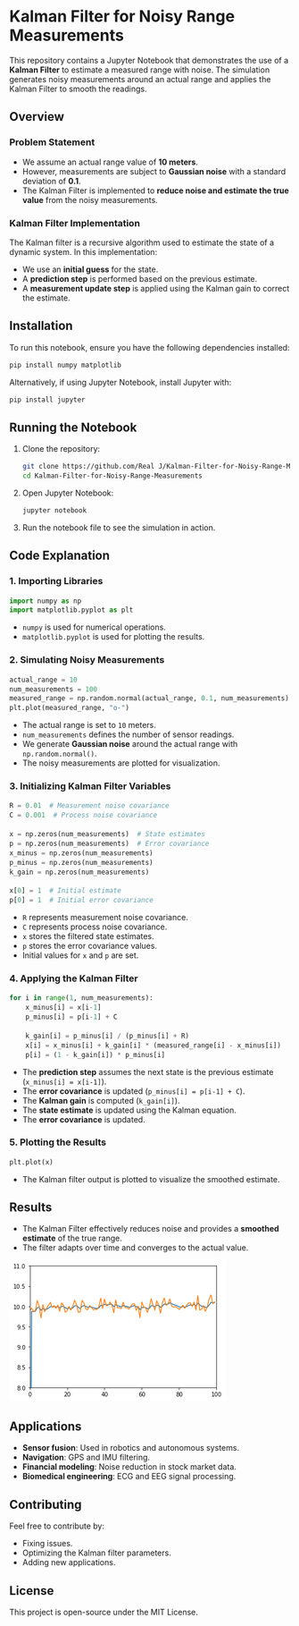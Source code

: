 # Kalman Filter for Noisy Range Measurements

This repository contains a Jupyter Notebook that demonstrates the use of a **Kalman Filter** to estimate a measured range with noise. The simulation generates noisy measurements around an actual range and applies the Kalman Filter to smooth the readings.

## Overview

### Problem Statement
- We assume an actual range value of **10 meters**.
- However, measurements are subject to **Gaussian noise** with a standard deviation of **0.1**.
- The Kalman Filter is implemented to **reduce noise and estimate the true value** from the noisy measurements.

### Kalman Filter Implementation
The Kalman filter is a recursive algorithm used to estimate the state of a dynamic system. In this implementation:
- We use an **initial guess** for the state.
- A **prediction step** is performed based on the previous estimate.
- A **measurement update step** is applied using the Kalman gain to correct the estimate.

## Installation
To run this notebook, ensure you have the following dependencies installed:

```bash
pip install numpy matplotlib
```

Alternatively, if using Jupyter Notebook, install Jupyter with:

```bash
pip install jupyter
```

## Running the Notebook
1. Clone the repository:
   ```bash
   git clone https://github.com/Real J/Kalman-Filter-for-Noisy-Range-Measurements.git
   cd Kalman-Filter-for-Noisy-Range-Measurements
   ```
2. Open Jupyter Notebook:
   ```bash
   jupyter notebook
   ```
3. Run the notebook file to see the simulation in action.

## Code Explanation

### 1. Importing Libraries
```python
import numpy as np
import matplotlib.pyplot as plt
```
- `numpy` is used for numerical operations.
- `matplotlib.pyplot` is used for plotting the results.

### 2. Simulating Noisy Measurements
```python
actual_range = 10
num_measurements = 100
measured_range = np.random.normal(actual_range, 0.1, num_measurements)
plt.plot(measured_range, "o-")
```
- The actual range is set to `10` meters.
- `num_measurements` defines the number of sensor readings.
- We generate **Gaussian noise** around the actual range with `np.random.normal()`.
- The noisy measurements are plotted for visualization.

### 3. Initializing Kalman Filter Variables
```python
R = 0.01  # Measurement noise covariance
C = 0.001  # Process noise covariance

x = np.zeros(num_measurements)  # State estimates
p = np.zeros(num_measurements)  # Error covariance
x_minus = np.zeros(num_measurements)
p_minus = np.zeros(num_measurements)
k_gain = np.zeros(num_measurements)

x[0] = 1  # Initial estimate
p[0] = 1  # Initial error covariance
```
- `R` represents measurement noise covariance.
- `C` represents process noise covariance.
- `x` stores the filtered state estimates.
- `p` stores the error covariance values.
- Initial values for `x` and `p` are set.

### 4. Applying the Kalman Filter
```python
for i in range(1, num_measurements):
    x_minus[i] = x[i-1]
    p_minus[i] = p[i-1] + C
    
    k_gain[i] = p_minus[i] / (p_minus[i] + R)
    x[i] = x_minus[i] + k_gain[i] * (measured_range[i] - x_minus[i])
    p[i] = (1 - k_gain[i]) * p_minus[i]
```
- The **prediction step** assumes the next state is the previous estimate (`x_minus[i] = x[i-1]`).
- The **error covariance** is updated (`p_minus[i] = p[i-1] + C`).
- The **Kalman gain** is computed (`k_gain[i]`).
- The **state estimate** is updated using the Kalman equation.
- The **error covariance** is updated.

### 5. Plotting the Results
```python
plt.plot(x)
```
- The Kalman filter output is plotted to visualize the smoothed estimate.

## Results
- The Kalman Filter effectively reduces noise and provides a **smoothed estimate** of the true range.
- The filter adapts over time and converges to the actual value.

![graph](output.png)


## Applications
- **Sensor fusion**: Used in robotics and autonomous systems.
- **Navigation**: GPS and IMU filtering.
- **Financial modeling**: Noise reduction in stock market data.
- **Biomedical engineering**: ECG and EEG signal processing.

## Contributing
Feel free to contribute by:
- Fixing issues.
- Optimizing the Kalman filter parameters.
- Adding new applications.

## License
This project is open-source under the MIT License.

